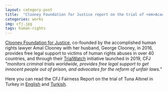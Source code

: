 ```yaml
---
layout: category-post
title:  "Clooney Foundation for Justice report on the trial of <em>Academic for Peace</em> Tuna Altınel"
categories: works
img: cfj.jpg
tags: human-rights
---
```


[Clooney Foundation for Justice](https://cfj.org), co-founded by the accomplished human rights lawyer Amal Clooney with her husband, George Clooney, in 2016, provides free legal support to victims of human rights abuses in over 40 countries, and through their [TrialWatch](https://cfj.org/trialwatch/) initiative launched in 2019, CFJ *"monitors criminal trials worldwide, provides free legal support to get innocent people out of prison, and advocates for the reform of unfair laws."*

Here you can read the CFJ Fairness Report on the trial of Tuna Altınel in Turkey in [English](https://cfj.org/wp-content/uploads/2023/07/Fairness-Report-on-the-Trial-of-Tuna-Altinel-in-Turkey.pdf) and [Turkish](https://cfj.org/wp-content/uploads/2020/08/Turkish_Fairness-Report-on-the-Trial-of-Tuna-Altinel-in-Turkey.pdf).
